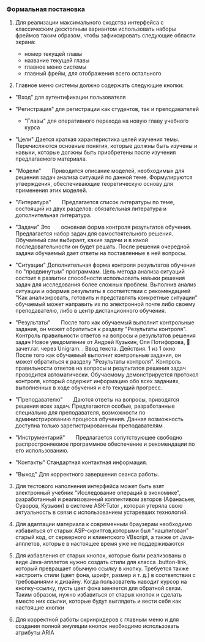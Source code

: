 ### Формальная постановка

1. Для реализации максимального сходства интерфейса с классическим десктопным   вариантом использовать наборы фреймов таким образом, чтобы зафиксировать следующие области экрана:
	- номер текущей главы
	- название текущей главы
	- главное меню системы
	- главный фрейм, для отображения всего остального

2. Главное меню системы должно содержать следующие кнопки:
- "Вход" 
для аутентификации пользователя

- "Регистрация" 
для регистрации как студентов, так и преподавателей
	
	- "Главы" 
для оперативного перехода на новую главу  учебного курса

- "Цели" 
	Дается краткая характеристика целей изучения темы. Перечисляются основные понятия, которые должны быть изучены и навыки, которые должны быть приобретены после изучения предлагаемого материала.

- "Модели"
      Приводится описание моделей, необходимых для решения задач анализа 
ситуаций по данной теме. Формулируются утверждения, обеспечивающие теоретическую основу для применения этих моделей. 

- "Литература"
      Предлагается список литературы по теме, состоящий из двух разделов: обязательная литература и дополнительная литература.

- "Задачи"
Это       основная форма контроля результатов обучения. Предлагается 
набор задач для самостоятельного решения. Обучаемый сам выбирает, какие задачи и в какой 
последовательности он будет решать. После решения очередной задачи обучаемый дает ответы на 
поставленные в ней вопросы. 

- "Ситуации"
Дополнительная форма контроля результатов обучения по "продвинутым" программам. Цель метода 
анализа ситуаций состоит в развитии способности использовать навыки решения задач для исследования более сложных проблем. Выполнив анализ 
ситуации и оформив результаты в соответствии с рекомендацией "Как анализировать, готовить и 
представлять конкретные ситуации" обучаемый может направить их по электронной почте либо своему преподавателю, либо в центр дистанционного обучения.

- "Результаты"
      После того как обучаемый выполнит контрольные задания, он может обратиться к разделу 
"Результаты контроля". Контроль правильности ответов на вопросы и результатов решения задач 
Новое уведомление от Андрей Кузькин, Оля Потифорова, 📎 зачет.rar. через Unigram. . Ввод текста. Действия. 1 из 1  окно
      После того как обучаемый выполнит контрольные задания, он может обратиться к разделу 
"Результаты контроля". Контроль правильности ответов на вопросы и результатов решения задач 
проводится автоматически. Обучаемому демонстрируется протокол контроля, который содержит информацию обо всех заданиях, выполненных в ходе обучения и его текущий прогресс.

- "Преподавателю"
      Даются ответы на вопросы, приводятся решения всех задач. Предлагаются особые, разработанные специально для преподавателя, возможности по администрированию процесса обучения. Данная возможность доступна только зарегистрированным преподавателям .

- "Инструментарий"
      Предлагается сопутствующее свободно распростроняеоиое программное обеспечение и рекомендации 
по его использованию.

- "Контакты"
Стандартная контактная информация.

- "Выход"
Для корректного завершения сеанса  работы.
3. Для тестового наполнения  интерфейса может быть взят электронный учебник "Исследование операций в экономике", разработанный  и реализованный коллективом авторов (Афанасьев, Суворов, Кузькин) в системе ASK-Tutor , которая утеряла свою актуальность в связи с использованием устаревших технологий.

4. Для адаптации материала к современным браузерам необходимо избавиться от старых ASP-скриптов,которыми был "нашпигован" старый код, от серверного и клиентского VBscript, а также от Java-апплетов, которые в настоящее время уже не поддерживаются

5. Для избавления от старых кнопок, которые были  реализованы в виде Java-апплетов нужно создать стили для класса .button-link, который превращает обычную ссылку в кнопку. Требуется также настроить стили (цвет фона, шрифт, размер и т. д.) в соответствии с требованиями к дизайну. Когда пользователь наводит курсор на кнопку-ссылку, пусть цвет фона меняется для обратной связи. Таким образом, нужно избавиться от старых кнопок и сделать вместо них ссылки, которые будут выглядеть и вести себя как настоящие кнопки 

6. Для  корректной работы скринридеров с главным меню и для создания полной эмуляции кнопок необходимо использовать атрибуты ARIA
